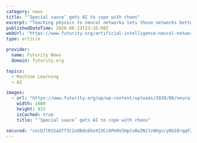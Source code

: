 ```yaml
---
category: news
title: "‘Special sauce’ gets AI to cope with chaos"
excerpt: "Teaching physics to neural networks lets those networks better adapt to chaos within their environment, researchers report. The work has implications for improved artificial intelligence (AI ..."
publishedDateTime: 2020-06-23T23:36:00Z
webUrl: "https://www.futurity.org/artificial-intelligence-neural-networks-physics-chaos-blindness-2391392-2/"
type: article

provider:
  name: Futurity News
  domain: futurity.org

topics:
  - Machine Learning
  - AI

images:
  - url: "https://www.futurity.org/wp/wp-content/uploads/2020/06/neural-networks-chaos-blindness-hamiltonian-physics_1600.jpg"
    width: 1600
    height: 915
    isCached: true
    title: "‘Special sauce’ gets AI to cope with chaos"

secured: "cocD7lR32aGTf3c2xOBdxE6oXI9Ci6Pm9V2HpCo8wINiYzWUgv/y0U18rqqFZ7Xuk7rw5T5onktbS80LE5OycdfrOt3IitRM/g2sgvsq7EaEeQR4FmCU3mvhhshPAdBork7UnAFhbsp7Qq/vYSnRSyzr0rqWAgM6ewDiaLMqwlWko+4L5+7iHHZESPqsytz9arNbXQlguFP6Dx+rmpgtAoxssBVgcaSUVEHncxiqI5FaOtoKZaLWuLNvRFRpX0wZlQPGUS2Oe2IixERFV5SMhr/RE+HT/c7SW/tUyIQ6iZQLR96o2SfmqNq4BCi/9lRKBOv8YmaM4u9pvGaB+QHzqA==;fMs6mMbo68tVD/qUWfaL4g=="
---
```


